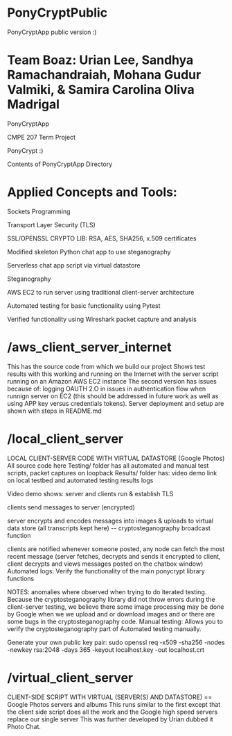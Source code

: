 # PonyCryptPublic

PonyCryptApp public version :)

# Team Boaz: Urian Lee, Sandhya Ramachandraiah, Mohana Gudur Valmiki, & Samira Carolina Oliva Madrigal

PonyCryptApp

CMPE 207 Term Project

PonyCrypt :)

Contents of PonyCryptApp Directory

# Applied Concepts and Tools:

Sockets Programming

Transport Layer Security (TLS)

SSL/OPENSSL CRYPTO LIB: RSA, AES, SHA256, x.509 certificates

Modified skeleton Python chat app to use steganography

Serverless chat app script via virtual datastore

Steganography

AWS EC2 to run server using traditional client-server architecture

Automated testing for basic functionality using Pytest

Verified functionality using Wireshark packet capture and analysis

# /aws_client_server_internet

This has the source code from which we build our project Shows test results with this working and running on the Internet with the server script running on an Amazon AWS EC2 instance The second version has issues because of: logging OAUTH 2.O in issues in authentication flow when runnign server on EC2 (this should be addressed in future work as well as using APP key versus credentials tokens). Server deployment and setup are shown with steps in README.md

# /local_client_server

LOCAL CLIENT-SERVER CODE WITH VIRTUAL DATASTORE (Google Photos) All source code here Testing/ folder has all automated and manual test scripts, packet captures on loopback Results/ folder has: video demo link on local testbed and automated testing results logs

Video demo shows: server and clients run & establish TLS

clients send messages to server (encrypted)

server encrypts and encodes messages into images & uploads to virtual data store (all transcripts kept here) -- cryptosteganography broadcast function

clients are notified whenever someone posted, any node can fetch the most recent message (server fetches, decrypts and sends it encrypted to client, client decrypts and views messages posted on the chatbox window) Automated logs: Verify the functionality of the main ponycrypt library functions

NOTES: anomalies where observed when trying to do iterated testing. Because the cryptosteganography library did not throw errors during the client-server testing, we believe there some image processing may be done by Google when we we upload and or download images and or there are some bugs in the cryptosteganography code. Manual testing: Allows you to verify the cryptosteganography part of Automated testing manually.

Generate your own public key pair: sudo openssl req -x509 -sha256 -nodes -newkey rsa:2048 -days 365 -keyout localhost.key -out localhost.crt

# /virtual_client_server

CLIENT-SIDE SCRIPT WITH VIRTUAL (SERVER(S) AND DATASTORE) == Google Photos servers and albums This runs similar to the first except that the client side script does all the work and the Google high speed servers replace our single server This was further developed by Urian dubbed it Photo Chat.

